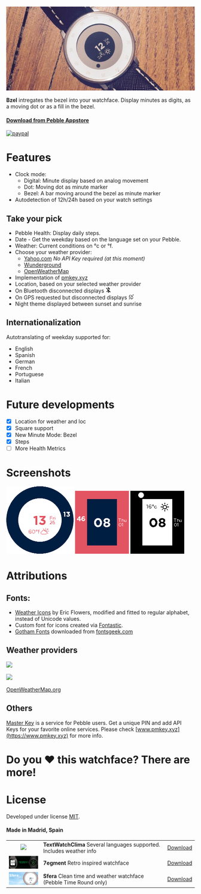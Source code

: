 ![Banner](https://raw.githubusercontent.com/dieghernan/Bzel/master/store/BannerBzel.png)

**Bzel** intregates the bezel into your watchface. Display minutes as digits, as a moving dot or as a fill in the bezel.

#### [Download from Pebble Appstore](https://apps.getpebble.com/applications/59280895b67f9f43f80004c9)

[![paypal](https://www.paypalobjects.com/en_US/ES/i/btn/btn_donateCC_LG.gif)](https://www.paypal.com/cgi-bin/webscr?cmd=_s-xclick&hosted_button_id=AAYBMD7APLZFN)

# Features
* Clock mode:
   * Digital: Minute display based on analog movement
   * Dot: Moving dot as minute marker
   * Bezel: A bar moving around the bezel as minute marker
* Autodetection of 12h/24h based on your watch settings

## Take your pick
 * Pebble Health: Display daily steps.
 * Date - Get the weekday based on the language set on your Pebble.
 * Weather: Current conditions on °c or °f.
 * Choose your weather provider:
    * [Yahoo.com](https://www.yahoo.com/?ilc=401) _No API Key required (at this moment)_
    * [Wunderground](https://www.wunderground.com/?apiref=fb6856330e74c168)
    * [OpenWeatherMap](https://openweathermap.org/)
 * Implementation of [pmkey.xyz](https://www.pmkey.xyz)    
 * Location, based on your selected weather provider
 * On Bluetooth disconnected displays ![BTDis](https://raw.githubusercontent.com/dieghernan/Sfera/master/assets/BTDisconnectIcon.png)
 * On GPS requested but disconnected displays ![GPSDis](https://raw.githubusercontent.com/dieghernan/Sfera/master/assets/GPSDisconnectIcon.png)
 * Night theme displayed between sunset and sunrise
    
## Internationalization
Autotranslating of weekday supported for:
* English 
* Spanish
* German
* French
* Portuguese
* Italian

# Future developments
- [x] Location for weather and loc
- [x] Square support
- [x] New Minute Mode: Bezel
- [x] Steps
- [ ] More Health Metrics

# Screenshots
![GIF](https://raw.githubusercontent.com/dieghernan/Bzel/master/store/BezelPTR.gif)
![GIF](https://raw.githubusercontent.com/dieghernan/Bzel/master/store/BezelPT.gif)
![GIF](https://raw.githubusercontent.com/dieghernan/Bzel/master/store/BezelBW.gif)

# Attributions
## Fonts: 
 * [Weather Icons](https://erikflowers.github.io/weather-icons) by Eric Flowers, modified and fitted to regular alphabet, instead of Unicode values.
 * Custom font for icons created via [Fontastic](http://fontastic.me/).
 * [Gotham Fonts](http://fontsgeek.com/search?q=gotham) downloaded from [fontsgeek.com](http://fontsgeek.com)
  
## Weather providers  

<a href="https://www.yahoo.com/?ilc=401"><img src="https://poweredby.yahoo.com/purple.png"></a>

<a href="https://www.wunderground.com/?apiref=fb6856330e74c168"><img src="https://icons.wxug.com/logos/PNG/wundergroundLogo_4c.png" width="120" ></a>

[OpenWeatherMap.org](https://openweathermap.org/)

## Others

[Master Key](https://www.pmkey.xyz) is a service for Pebble users. Get a unique PIN and add API Keys for your favorite online services. Please check [www.pmkey.xyz](https://www.pmkey.xyz) for more info.

# Do you ❤️ this watchface? There are more!
<table align="center">
  <tr valign="middle">
    <td align="center"><a href="https://dieghernan.github.io/TextWatchClima/"><img src="https://dieghernan.github.io/TextWatchClima/store/BannerRound.png" width="120" ></a></td>
    <td align="left" valign="middle"><b>TextWatchClima</b> Several languages supported. Includes weather info</td>
    <td align="center" valign="middle"><a href="https://apps.getpebble.com/en_US/application/58a94da90dfc32d35b0002f8">Download</a></td>
  </tr>
  <tr valign="middle">
    <td align="center"><a href="https://dieghernan.github.io/7egment/"><img src="https://raw.githubusercontent.com/dieghernan/7egment/master/store/Banner.png" width="120" ></a></td>
    <td align="left" valign="middle"><b>7egment</b> Retro inspired watchface</td>
    <td align="center" valign="middle"><a href="https://apps.getpebble.com/applications/591ead370dfc32aacf000204">Download</a></td>
  </tr>
  <tr valign="middle">
    <td align="center"><a href="https://dieghernan.github.io/Sfera/"><img src="https://raw.githubusercontent.com/dieghernan/Sfera/master/assets/SferaBanner.png" width="120" ></a></td>
    <td align="left" valign="middle"><b>Sfera</b> Clean time and weather watchface (Pebble Time Round only)</td>
    <td align="center" valign="middle"><a href="https://apps.getpebble.com/applications/58c2f7110dfc32a52a00081f">Download</a></td>
  </tr>
  
# License
Developed under license [MIT](https://raw.githubusercontent.com/dieghernan/Bzel/master/LICENSE).


#### Made in Madrid, Spain
